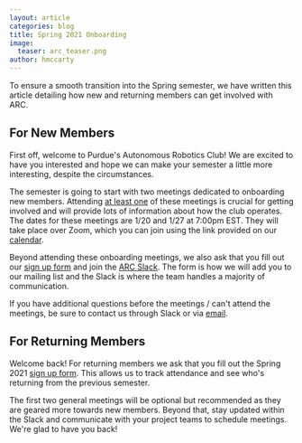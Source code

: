 ```yaml
---
layout: article
categories: blog
title: Spring 2021 Onboarding
image:
  teaser: arc_teaser.png
author: hmccarty
---
```

To ensure a smooth transition into the Spring semester, we have written this article detailing how new and returning members can get involved with ARC.

## For New Members
First off, welcome to Purdue's Autonomous Robotics Club! We are excited to have you interested and hope we can make your semester a little more interesting, despite the circumstances.

The semester is going to start with two meetings dedicated to onboarding new members. Attending <u>at least one</u> of these meetings is crucial for getting involved and will provide lots of information about how the club operates. The dates for these meetings are 1/20 and 1/27 at 7:00pm EST. They will take place over Zoom, which you can join using the link provided on our [calendar]({{site.url}}/calendar/).

Beyond attending these onboarding meetings, we also ask that you fill out our [sign up form](https://forms.gle/hzTQqEA9JgrR28oY6) and join the [ARC Slack](https://purduearc.slack.com). The form is how we will add you to our mailing list and the Slack is where the team handles a majority of communication.

If you have additional questions before the meetings / can't attend the meetings, be sure to contact us through Slack or via [email](mailto:autonomy@purdue.edu).

## For Returning Members
Welcome back! For returning members we ask that you fill out the Spring 2021 [sign up form](https://forms.gle/hzTQqEA9JgrR28oY6). This allows us to track attendance and see who's returning from the previous semester.

The first two general meetings will be optional but recommended as they are geared more towards new members. Beyond that, stay updated within the Slack and communicate with your project teams to schedule meetings. We're glad to have you back!
